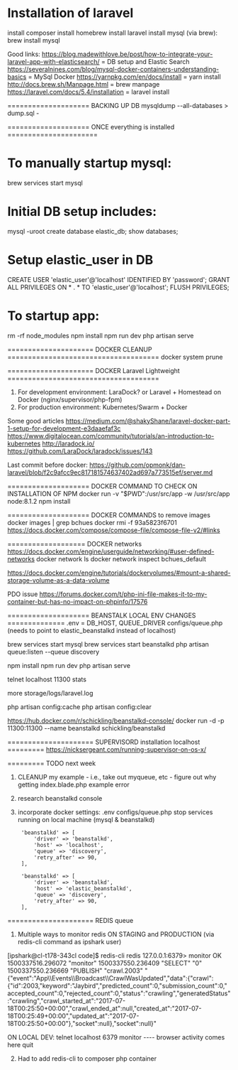# Installation of laravel
install composer
install homebrew
install laravel
install mysql (via brew): brew install mysql

Good links:
https://blog.madewithlove.be/post/how-to-integrate-your-laravel-app-with-elasticsearch/ = DB setup and Elastic Search
https://severalnines.com/blog/mysql-docker-containers-understanding-basics = MySql Docker
https://yarnpkg.com/en/docs/install = yarn install
http://docs.brew.sh/Manpage.html = brew manpage
https://laravel.com/docs/5.4/installation = laravel install

==================== BACKING UP DB
mysqldump --all-databases > dump.sql -


==================== ONCE everything is installed ======================

# To manually startup mysql:
brew services start mysql

# Initial DB setup includes:
mysql -uroot
create database elastic_db;
show databases;

# Setup elastic_user in DB
CREATE USER 'elastic_user'@'localhost' IDENTIFIED BY 'password';
GRANT ALL PRIVILEGES ON * . * TO 'elastic_user'@'localhost';
FLUSH PRIVILEGES;

# To startup app:
rm -rf node_modules
npm install
npm run dev
php artisan serve

===================== DOCKER CLEANUP =====================================
docker system prune

===================== DOCKER Laravel Lightweight =====================================

1) For development environment: LaraDock? or Laravel + Homestead on Docker (nginx/supervisor/php-fpm)
2) For production environment: Kubernetes/Swarm + Docker

Some good articles
https://medium.com/@shakyShane/laravel-docker-part-1-setup-for-development-e3daaefaf3c
https://www.digitalocean.com/community/tutorials/an-introduction-to-kubernetes
http://laradock.io/
https://github.com/LaraDock/laradock/issues/143


Last commit before docker:
https://github.com/opmonk/dan-laravel/blob/f2c9afcc9ec817181574637402ad697a773515ef/server.md

==================== DOCKER COMMAND TO CHECK ON INSTALLATION OF NPM
docker run -v "$PWD":/usr/src/app -w /usr/src/app node:8.1.2 npm install


==================== DOCKER COMMANDS to remove images
docker images | grep bchues
docker rmi -f 93a5823f6701
https://docs.docker.com/compose/compose-file/compose-file-v2/#links

=================== DOCKER networks
https://docs.docker.com/engine/userguide/networking/#user-defined-networks
docker network ls
docker network inspect bchues_default

https://docs.docker.com/engine/tutorials/dockervolumes/#mount-a-shared-storage-volume-as-a-data-volume

PDO issue
https://forums.docker.com/t/php-ini-file-makes-it-to-my-container-but-has-no-impact-on-phpinfo/17576

==================== BEANSTALK LOCAL ENV CHANGES ==============
.env = DB_HOST, QUEUE_DRIVER
configs/queue.php (needs to point to elastic_beanstalkd instead of localhost)

brew services start mysql
brew services start beanstalkd
php artisan queue:listen --queue discovery

npm install
npm run dev
php artisan serve

telnet localhost 11300
stats

more storage/logs/laravel.log

php artisan config:cache
php artisan config:clear


https://hub.docker.com/r/schickling/beanstalkd-console/
docker run -d -p 11300:11300 --name beanstalkd schickling/beanstalkd

===================== SUPERVISORD installation localhost =========
https://nicksergeant.com/running-supervisor-on-os-x/

========= TODO next week
1) CLEANUP my example - i.e., take out myqueue, etc - figure out why getting index.blade.php example error
2) research beanstalkd console
3) incorporate docker settings:
.env
configs/queue.php
stop services running on local machine (mysql & beanstalkd)



        'beanstalkd' => [
            'driver' => 'beanstalkd',
            'host' => 'localhost',
            'queue' => 'discovery',
            'retry_after' => 90,
        ],

        'beanstalkd' => [
            'driver' => 'beanstalkd',
            'host' => 'elastic_beanstalkd',
            'queue' => 'discovery',
            'retry_after' => 90,
        ],

===================== REDIS queue

1) Multiple ways to monitor redis
ON STAGING and PRODUCTION (via redis-cli command as ipshark user)

[ipshark@cl-t178-343cl code]$ redis-cli
redis 127.0.0.1:6379> monitor
OK
1500337516.296072 "monitor"
1500337550.236409 "SELECT" "0"
1500337550.236669 "PUBLISH" "crawl.2003" "{\"event\":\"App\\\\Events\\\\Broadcast\\\\CrawlWasUpdated\",\"data\":{\"crawl\":{\"id\":2003,\"keyword\":\"Jaybird\",\"predicted_count\":0,\"submission_count\":0,\"accepted_count\":0,\"rejected_count\":0,\"status\":\"crawling\",\"generatedStatus\":\"crawling\",\"crawl_started_at\":\"2017-07-18T00:25:50+00:00\",\"crawl_ended_at\":null,\"created_at\":\"2017-07-18T00:25:49+00:00\",\"updated_at\":\"2017-07-18T00:25:50+00:00\"},\"socket\":null},\"socket\":null}"

ON LOCAL DEV:
telnet localhost 6379
monitor
---- browser activity comes here
quit

2) Had to add redis-cli to composer php container
